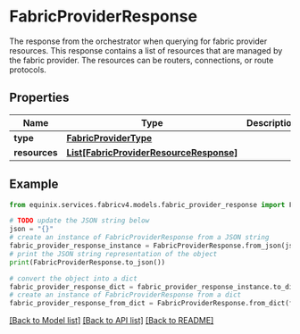 # FabricProviderResponse

The response from the orchestrator when querying for fabric provider resources. This response contains a list of resources that are managed by the fabric provider. The resources can be routers, connections, or route protocols. 

## Properties

Name | Type | Description | Notes
------------ | ------------- | ------------- | -------------
**type** | [**FabricProviderType**](FabricProviderType.md) |  | 
**resources** | [**List[FabricProviderResourceResponse]**](FabricProviderResourceResponse.md) |  | [optional] 

## Example

```python
from equinix.services.fabricv4.models.fabric_provider_response import FabricProviderResponse

# TODO update the JSON string below
json = "{}"
# create an instance of FabricProviderResponse from a JSON string
fabric_provider_response_instance = FabricProviderResponse.from_json(json)
# print the JSON string representation of the object
print(FabricProviderResponse.to_json())

# convert the object into a dict
fabric_provider_response_dict = fabric_provider_response_instance.to_dict()
# create an instance of FabricProviderResponse from a dict
fabric_provider_response_from_dict = FabricProviderResponse.from_dict(fabric_provider_response_dict)
```
[[Back to Model list]](../README.md#documentation-for-models) [[Back to API list]](../README.md#documentation-for-api-endpoints) [[Back to README]](../README.md)


